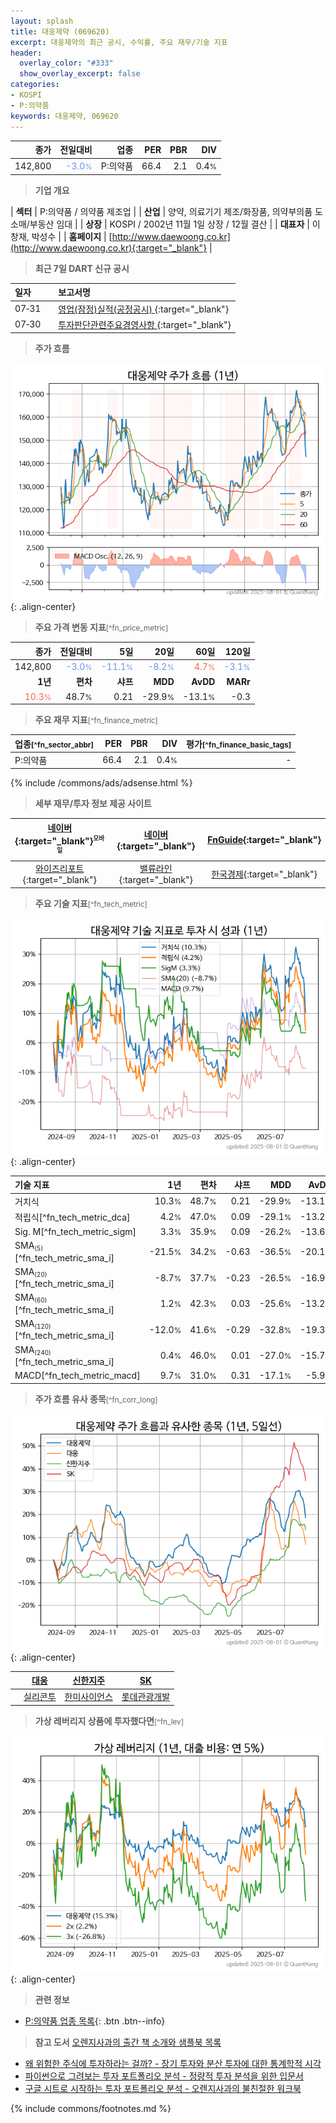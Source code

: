 ```yaml
---
layout: splash
title: 대웅제약 (069620)
excerpt: 대웅제약의 최근 공시, 수익률, 주요 재무/기술 지표
header:
  overlay_color: "#333"
  show_overlay_excerpt: false
categories:
- KOSPI
- P:의약품
keywords: 대웅제약, 069620
---
```


| **종가** | **전일대비** | **업종** | **PER** | **PBR** | **DIV** |
| -------: | -----------: | -------: | ------: | ------: | ------: |
| 142,800 | <span style="color: cornflowerblue">-3.0<small>%</small></span> | P:의약품 | 66.4 | 2.1 | 0.4<small>%</small> |

<!-- more -->


> **기업 개요**<a id="company"></a>

| <span style="white-space:nowrap;">**섹터**</span> | P:의약품 / 의약품 제조업 |
| <span style="white-space:nowrap;">**산업**</span> | 양약, 의료기기 제조/화장품, 의약부의품 도소매/부동산 임대 |
| <span style="white-space:nowrap;">**상장**</span> | KOSPI / 2002년 11월 1일 상장 / 12월 결산 |
| <span style="white-space:nowrap;">**대표자**</span> | 이창재, 박성수 |
| <span style="white-space:nowrap;">**홈페이지**</span> | [http://www.daewoong.co.kr](http://www.daewoong.co.kr){:target="_blank"} |


> **최근 7일 DART 신규 공시**<a id="dart"></a>

| **일자** |      | **보고서명** |
| :------- | :--- | :----------- |
| 07&#x2011;31 | | [영업(잠정)실적(공정공시)              ](https://dart.fss.or.kr/dsaf001/main.do?rcpNo=20250731800042){:target="_blank"} |
| 07&#x2011;30 | | [투자판단관련주요경영사항              ](https://dart.fss.or.kr/dsaf001/main.do?rcpNo=20250730800722){:target="_blank"} |


> **주가 흐름**<a id="price"></a>

![069620](/stock/images/069620.png){: .align-center}


> **주요 가격 변동 지표**<small>[^fn_price_metric]</small>

| **종가** | **전일대비** | **5일** | **20일** | **60일** | **120일** |
| -------: | -----------: | ------: | -------: | -------: | --------: |
| 142,800 | <span style="color: cornflowerblue">-3.0<small>%</small></span> | <span style="color: cornflowerblue">-11.1<small>%</small></span> | <span style="color: cornflowerblue">-8.2<small>%</small></span> | <span style="color: tomato">4.7<small>%</small></span> | <span style="color: cornflowerblue">-3.1<small>%</small></span> |
| **1년** | **편차** | **샤프** | **MDD** | **AvDD** | **MARr** |
| <span style="color: tomato">10.3<small>%</small></span> | 48.7<small>%</small> | 0.21 | -29.9<small>%</small> | -13.1<small>%</small> | -0.3 |


> **주요 재무 지표**<small>[^fn_finance_metric]</small>

| **업종**<small>[^fn_sector_abbr]</small> | **PER** | **PBR** | **DIV** | **평가**<small>[^fn_finance_basic_tags]</small> |
| :--------------------------------------- | ------: | ------: | ------: | ----------------------------------------------: |
| P:의약품 | 66.4 | 2.1 | 0.4<small>%</small> | - |



{% include /commons/ads/adsense.html %}

> **세부 재무/투자 정보 제공 사이트**

| [네이버](https://m.stock.naver.com/domestic/stock/069620/finance/summary){:target="_blank"}<sup><small>모바일</small></sup> | [네이버](https://finance.naver.com/item/coinfo.naver?code=069620){:target="_blank"} | [FnGuide](https://comp.fnguide.com/SVO2/ASP/SVD_Invest.asp?gicode=A069620&MenuYn=Y){:target="_blank"} |
| :---: | :---: | :---: |
| [와이즈리포트](https://comp.wisereport.co.kr/company/c1040001.aspx?cmp_cd=069620){:target="_blank"} | [밸류라인](https://www.valueline.co.kr/finance/summary/069620){:target="_blank"} | [한국경제](https://markets.hankyung.com/stock/069620/financial-summary){:target="_blank"} |


> **주요 기술 지표**<small>[^fn_tech_metric]</small>


![069620](/stock/images/069620_tech.png){: .align-center}

| **기술 지표** | **1년** | **편차** | **샤프** | **MDD** | **AvDD** |
| :------------ | ------: | -----------: | -------: | ------: | -------: |
| 거치식 | 10.3<small>%</small> | 48.7<small>%</small> | 0.21 | -29.9<small>%</small> | -13.1<small>%</small> |
| 적립식[^fn_tech_metric_dca] | 4.2<small>%</small> | 47.0<small>%</small> | 0.09 | -29.1<small>%</small> | -13.2<small>%</small> |
| Sig. M[^fn_tech_metric_sigm] | 3.3<small>%</small> | 35.9<small>%</small> | 0.09 | -26.2<small>%</small> | -13.6<small>%</small> |
| SMA<small><sub>(5)</sub></small>[^fn_tech_metric_sma_i] | -21.5<small>%</small> | 34.2<small>%</small> | -0.63 | -36.5<small>%</small> | -20.1<small>%</small> |
| SMA<small><sub>(20)</sub></small>[^fn_tech_metric_sma_i] | -8.7<small>%</small> | 37.7<small>%</small> | -0.23 | -26.5<small>%</small> | -16.9<small>%</small> |
| SMA<small><sub>(60)</sub></small>[^fn_tech_metric_sma_i] | 1.2<small>%</small> | 42.3<small>%</small> | 0.03 | -25.6<small>%</small> | -13.2<small>%</small> |
| SMA<small><sub>(120)</sub></small>[^fn_tech_metric_sma_i] | -12.0<small>%</small> | 41.6<small>%</small> | -0.29 | -32.8<small>%</small> | -19.3<small>%</small> |
| SMA<small><sub>(240)</sub></small>[^fn_tech_metric_sma_i] | 0.4<small>%</small> | 46.0<small>%</small> | 0.01 | -27.0<small>%</small> | -15.7<small>%</small> |
| MACD[^fn_tech_metric_macd] | 9.7<small>%</small> | 31.0<small>%</small> | 0.31 | -17.1<small>%</small> | -5.9<small>%</small> |


> **주가 흐름 유사 종목**<a id="corr"></a><small>[^fn_corr_long]</small>

![069620](/stock/images/069620_corr.png){: .align-center}

|       | [대웅](/003090/) | [신한지주](/055550/) | [SK](/034730/) |
| :---: | :------------------------------------: | :------------------------------------: | :------------------------------------: |
|       | [실리콘투](/257720/) | [한미사이언스](/008930/) | [롯데관광개발](/032350/) |


> **가상 레버리지 상품에 투자했다면**<a id="2x"></a><small>[^fn_lev]</small>

![069620](/stock/images/069620_2x.png){: .align-center}


> **관련 정보**

- [P:의약품 업종 목록](/stats/sector/kospi_업종_의약품_종목/){: .btn .btn--info}

> **참고 도서** [오렌지사과의 출간 책 소개와 샘플북 목록](https://kongdori.tistory.com/691)

- [왜 위험한 주식에 투자하라는 걸까? - 장기 투자와 분산 투자에 대한 통계학적 시각](https://kongdori.tistory.com/421)
- [파이썬으로 그려보는 투자 포트폴리오 분석  - 정량적 투자 분석을 위한 입문서](https://kongdori.tistory.com/643)
- [구글 시트로 시작하는 투자 포트폴리오 분석 - 오렌지사과의 불친절한 워크북](https://kongdori.tistory.com/449)


{% include commons/footnotes.md %}